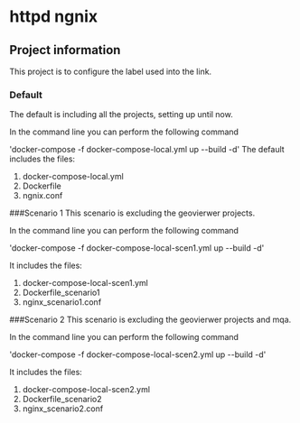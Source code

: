 # httpd ngnix 

## Project information

This project is to configure the label used into the link. 

### Default
The default is including all the projects, setting up until now.

In the command line you can perform the following command 

'docker-compose -f docker-compose-local.yml up --build -d'
The default includes the files:
1. docker-compose-local.yml 
2. Dockerfile
3. ngnix.conf

###Scenario 1
This scenario is excluding the geovierwer projects.

In the command line you can perform the following command 

'docker-compose -f docker-compose-local-scen1.yml up --build -d'

It includes the files:
1. docker-compose-local-scen1.yml
2. Dockerfile_scenario1
2. nginx_scenario1.conf

###Scenario 2
This scenario is excluding the geovierwer projects and mqa.

In the command line you can perform the following command 

'docker-compose -f docker-compose-local-scen2.yml up --build -d'

It includes the files:
1. docker-compose-local-scen2.yml
2. Dockerfile_scenario2
3. nginx_scenario2.conf